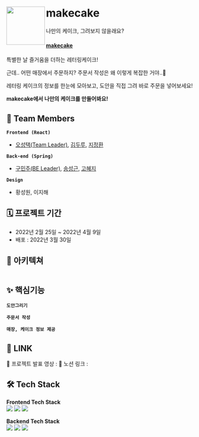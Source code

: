 # <img src="https://user-images.githubusercontent.com/94432600/160968532-52f4b8a5-ce1b-423e-9cc5-15e9a90ef056.png" align=left width=100> makecake

나만의 케이크, 그려보지 않을래요?
    
#### [makecake](https://make-cake.com/)   
   
특별한 날 즐거움을 더하는 레터링케이크!

근데.. 어떤 매장에서 주문하지?
주문서 작성은 왜 이렇게 복잡한 거야..🤯

레터링 케이크의 정보를 한눈에 모아보고, 도안을 직접 그려 바로 주문을 넣어보세요!

    
**makecake에서 나만의 케이크를 만들어봐요!**    
 

## 👥 Team Members  
**`Frontend (React)`**
- [오성택(Team Leader)](https://github.com/nevergettingold), [김두루](https://github.com/durukim), [지정환](https://github.com/jeonghwanJay)

**`Back-end (Spring)`**
- [구민주(BE Leader)](https://github.com/minjoo-kou), [송성근](https://github.com/devssk), [고혜지](https://github.com/sun-land)


**`Design`**
- 황성원, 이지해   


## 🗓 프로젝트 기간
* 2022년 2월 25일 ~ 2022년 4월 9일   
* 배포 : 2022년 3월 30일

## 📜 아키텍쳐
    
<img src="">   


## ✨ 핵심기능
**`도안그리기`**

**`주문서 작성`**

**`매장, 케이크 정보 제공`**



## 🎈 LINK  
🎥 프로젝트 발표 영상 : 
📔 노션 링크 : 





## 🛠 Tech Stack
**Frontend Tech Stack**  
<img src="https://img.shields.io/badge/React-60d3f3?style=for-the-badge&logo=react&logoColor=black"> 
<img src="https://img.shields.io/badge/javascript-F7DF1E?style=for-the-badge&logo=javascript&logoColor=black">
<img src="https://img.shields.io/badge/Redux-7247b5?style=for-the-badge&logo=redux&logoColor=white">


**Backend Tech Stack**  
<img src="https://img.shields.io/badge/JAVA-007396?style=for-the-badge&logo=java&logoColor=white">
<img src="https://img.shields.io/badge/Spring-6DB33F?style=for-the-badge&logo=Spring&logoColor=white">
<img src="https://img.shields.io/badge/mysql-4479A1?style=for-the-badge&logo=mysql&logoColor=white">


<!-- 
<img src="https://img.shields.io/badge/css-1572B6?style=for-the-badge&logo=css3&logoColor=white">


<img src="https://img.shields.io/badge/oracle-F80000?style=for-the-badge&logo=oracle&logoColor=white">

<img src="https://img.shields.io/badge/mariaDB-003545?style=for-the-badge&logo=mariaDB&logoColor=white">

<img src="https://img.shields.io/badge/jquery-0769AD?style=for-the-badge&logo=jquery&logoColor=white">
<img src="https://img.shields.io/badge/react-61DAFB?style=for-the-badge&logo=react&logoColor=black">
<img src="https://img.shields.io/badge/vue.js-4FC08D?style=for-the-badge&logo=vue.js&logoColor=white">
<img src="https://img.shields.io/badge/html-E34F26?style=for-the-badge&logo=html5&logoColor=white">

<img src="https://img.shields.io/badge/bootstrap-7952B3?style=for-the-badge&logo=bootstrap&logoColor=white">
<img src="https://img.shields.io/badge/github-181717?style=for-the-badge&logo=github&logoColor=white">
<img src="https://img.shields.io/badge/linux-FCC624?style=for-the-badge&logo=linux&logoColor=black">
<img src="https://img.shields.io/badge/aws-232F3E?style=for-the-badge&logo=aws&logoColor=white">
<img src="https://img.shields.io/badge/apache tomcat-F8DC75?style=for-the-badge&logo=apachetomcat&logoColor=white"> -->
